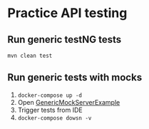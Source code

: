 Practice API testing
====================

Run generic testNG tests
------------------------

`mvn clean test`

Run generic tests with mocks
----------------------------

1. `docker-compose up -d`
1. Open [GenericMockServerExample](src/test/java/GenericMockServerExample.java)
1. Trigger tests from IDE
1. `docker-compose dowsn -v`